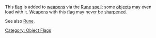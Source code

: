 This [flag](:Category:_Object_Flags "wikilink") is added to
[weapons](:Category:_Melee_Weapons "wikilink") via the
[Rune](Rune "wikilink") [spell](:Category:_Spells "wikilink"); some
[objects](:Category:_Objects "wikilink") may even load with it.
[Weapons](:Category:_Melee_Weapons "wikilink") with this
[flag](:Category:_Object_Flags "wikilink") may never be
[sharpened](Sharpen "wikilink").

See also [Rune](Rune "wikilink").

[Category: Object Flags](Category:_Object_Flags "wikilink")
